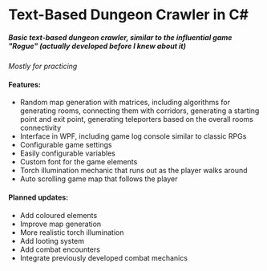 # Text-Based Dungeon Crawler in C#
##### Basic text-based dungeon crawler, similar to the influential game "Rogue" (actually developed before I knew about it)  
_Mostly for practicing_
#### Features:
- Random map generation with matrices, including algorithms for generating rooms, connecting them with corridors, generating a starting point and exit point, generating teleporters based on the overall rooms connectivity  
- Interface in WPF, including game log console similar to classic RPGs  
- Configurable game settings  
- Easily configurable variables  
- Custom font for the game elements  
- Torch illumination mechanic that runs out as the player walks around
- Auto scrolling game map that follows the player  

#### Planned updates:
- Add coloured elements  
- Improve map generation
- More realistic torch illumination
- Add looting system  
- Add combat encounters  
- Integrate previously developed combat mechanics  

